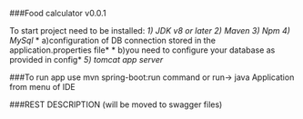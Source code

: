 ###Food calculator v0.0.1

To start project need to be installed:
*1) JDK v8 or later*
*2) Maven*
*3) Npm*
*4) MySql* 
	*    a)configuration of DB connection stored in the application.properties file*
	*    b)you need to configure your database as provided in config*
*5) tomcat app server*

###To run app use mvn spring-boot:run command or run-> java Application from menu of IDE


###REST DESCRIPTION (will be moved to swagger files)


